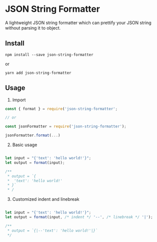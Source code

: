 # JSON String Formatter

A lightweight JSON string formatter which can prettify your JSON string without parsing it to object.

## Install
`npm install --save json-string-formatter`

or

`yarn add json-string-formatter`

## Usage
1. Import
```javascript
const { format } = require('json-string-formatter';

// or

const jsonFormatter = require('json-string-formatter');

jsonFormatter.format(...)

```

2. Basic usage
```javascript

let input = "{'text': 'hello world!'}";
let output = format(input);

/**
 * output = `{
 *  'text': 'hello world!'
 * }`
 * /
```

3. Customized indent and linebreak
```javascript

let input = "{'text': 'hello world!'}";
let output = format(input, /* indent */ '--', /* linebreak */ '|');

/**
 * output = `{|--'text': 'hello world!'|}`
 */

```